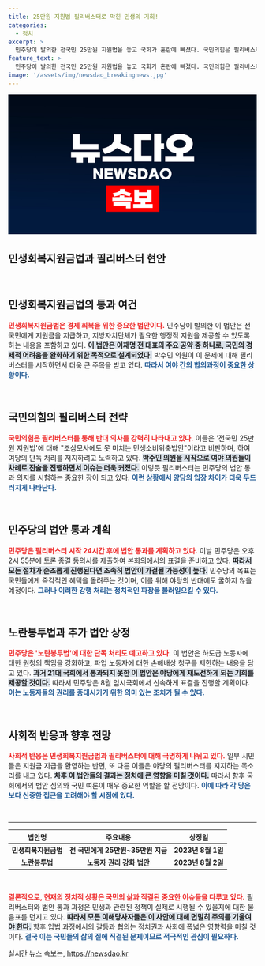 ```yaml
---
title: 25만원 지원법 필리버스터로 막힌 민생의 기회!
categories:
  - 정치
excerpt: >
  민주당이 발의한 전국민 25만원 지원법을 놓고 국회가 혼란에 빠졌다. 국민의힘은 필리버스터에 돌입하며 강력 반발, 여야 간 긴장감이 고조되고 있다. 민생회복의 갈림길에서 국회의 선택은? 클릭해서 확인해보세요!
feature_text: >
  민주당이 발의한 전국민 25만원 지원법을 놓고 국회가 혼란에 빠졌다. 국민의힘은 필리버스터에 돌입하며 강력 반발, 여야 간 긴장감이 고조되고 있다. 민생회복의 갈림길에서 국회의 선택은? 클릭해서 확인해보세요!
image: '/assets/img/newsdao_breakingnews.jpg'
---
```


<p><img src="/assets/img/newsdao_breakingnews.jpg" alt="bookingtag 속보" /></p>

<h2 data-ke-size="size36">민생회복지원금법과 필리버스터 현안</h2>

<p data-ke-size="size16">&nbsp;</p>

<h2 data-ke-size="size26">민생회복지원금법의 통과 여건</h2>

<p><b><span style="color: #ee2323;">민생회복지원금법은 경제 회복을 위한 중요한 법안이다.</span></b> 민주당이 발의한 이 법안은 전 국민에게 지원금을 지급하고, 지방자치단체가 필요한 행정적 지원을 제공할 수 있도록 하는 내용을 포함하고 있다. <b><span style="background-color: #21538527;">이 법안은 이재명 전 대표의 주요 공약 중 하나로, 국민의 경제적 어려움을 완화하기 위한 목적으로 설계되었다.</span></b> 박수민 의원이 이 문제에 대해 필리버스터를 시작하면서 더욱 큰 주목을 받고 있다. <b><span style="color: #1a5490;">따라서 여야 간의 합의과정이 중요한 상황이다.</span></b></p>

<p data-ke-size="size16">&nbsp;</p>

<h2 data-ke-size="size26">국민의힘의 필리버스터 전략</h2>

<p><b><span style="color: #ee2323;">국민의힘은 필리버스터를 통해 반대 의사를 강력히 나타내고 있다.</span></b> 이들은 '전국민 25만원 지원법'에 대해 "조삼모사에도 못 미치는 민생소비위축법안"이라고 비판하며, 하여 여당의 단독 처리를 저지하려고 노력하고 있다. <b><span style="background-color: #21538527;">박수민 의원을 시작으로 여야 의원들이 차례로 진술을 진행하면서 이슈는 더욱 커졌다.</span></b> 이렇듯 필리버스터는 민주당의 법안 통과 의지를 시험하는 중요한 장이 되고 있다. <b><span style="color: #1a5490;">이런 상황에서 양당의 입장 차이가 더욱 두드러지게 나타난다.</span></b></p>

<p data-ke-size="size16">&nbsp;</p>

<h2 data-ke-size="size26">민주당의 법안 통과 계획</h2>

<p><b><span style="color: #ee2323;">민주당은 필리버스터 시작 24시간 후에 법안 통과를 계획하고 있다.</span></b> 이날 민주당은 오후 2시 55분에 토론 종결 동의서를 제출하여 본회의에서의 표결을 준비하고 있다. <b><span style="background-color: #21538527;">따라서 모든 절차가 순조롭게 진행된다면 조속히 법안이 가결될 가능성이 높다.</span></b> 민주당의 목표는 국민들에게 즉각적인 혜택을 돌려주는 것이며, 이를 위해 야당의 반대에도 굴하지 않을 예정이다. <b><span style="color: #1a5490;">그러나 이러한 강행 처리는 정치적인 파장을 불러일으킬 수 있다.</span></b></p>

<p data-ke-size="size16">&nbsp;</p>

<h2 data-ke-size="size26">노란봉투법과 추가 법안 상정</h2>

<p><b><span style="color: #ee2323;">민주당은 '노란봉투법'에 대한 단독 처리도 예고하고 있다.</span></b> 이 법안은 하도급 노동자에 대한 원청의 책임을 강화하고, 파업 노동자에 대한 손해배상 청구를 제한하는 내용을 담고 있다. <b><span style="background-color: #21538527;">과거 21대 국회에서 통과되지 못한 이 법안은 야당에게 재도전하게 되는 기회를 제공할 것이다.</span></b> 따라서 민주당은 8월 임시국회에서 신속하게 표결을 진행할 계획이다. <b><span style="color: #1a5490;">이는 노동자들의 권리를 증대시키기 위한 의미 있는 조치가 될 수 있다.</span></b></p>

<p data-ke-size="size16">&nbsp;</p>

<h2 data-ke-size="size26">사회적 반응과 향후 전망</h2>

<p><b><span style="color: #ee2323;">사회적 반응은 민생회복지원금법과 필리버스터에 대해 극명하게 나뉘고 있다.</span></b> 일부 시민들은 지원금 지급을 환영하는 반면, 또 다른 이들은 야당의 필리버스터를 지지하는 목소리를 내고 있다. <b><span style="background-color: #21538527;">차후 이 법안들의 결과는 정치에 큰 영향을 미칠 것이다.</span></b> 따라서 향후 국회에서의 법안 심의와 국민 여론이 매우 중요한 역할을 할 전망이다. <b><span style="color: #1a5490;">이에 따라 각 당은 보다 신중한 접근을 고려해야 할 시점에 있다.</span></b></p>

<p data-ke-size="size16">&nbsp;</p>

<hr>

<table>
    <thead>
        <tr>
            <th style="text-align: center;">법안명</th>
            <th style="text-align: center;">주요내용</th>
            <th style="text-align: center;">상정일</th>
        </tr>
    </thead>
    <tbody>
        <tr>
            <td style="text-align: center; height: 17px;"><b>민생회복지원금법</b></td>
            <td style="text-align: center; height: 17px;"><b>전 국민에게 25만원~35만원 지급</b></td>
            <td style="text-align: center; height: 17px;"><b>2023년 8월 1일</b></td>
        </tr>
        <tr>
            <td style="text-align: center; height: 17px;"><b>노란봉투법</b></td>
            <td style="text-align: center; height: 17px;"><b>노동자 권리 강화 법안</b></td>
            <td style="text-align: center; height: 17px;"><b>2023년 8월 2일</b></td>
        </tr>
    </tbody>
</table>

<p data-ke-size="size16">&nbsp;</p>

<p><b><span style="color: #ee2323;">결론적으로, 현재의 정치적 상황은 국민의 삶과 직결된 중요한 이슈들을 다루고 있다.</span></b> 필리버스터와 법안 통과 과정은 민생과 관련된 정책이 실제로 시행될 수 있을지에 대한 물음표를 던지고 있다. <b><span style="background-color: #21538527;">따라서 모든 이해당사자들은 이 사안에 대해 면밀히 주의를 기울여야 한다.</span></b> 향후 입법 과정에서의 갈등과 협의는 정치권과 사회에 폭넓은 영향력을 미칠 것이다. <b><span style="color: #1a5490;">결국 이는 국민들의 삶의 질에 직결된 문제이므로 적극적인 관심이 필요하다.</span></b></p>
실시간 뉴스 속보는, <a href="https://newsdao.kr" rel="dofollow">https://newsdao.kr</a>


